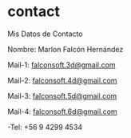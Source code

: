 # contact
Mis Datos de Contacto 

Nombre: Marlon Falcón Hernández

Mail-1: falconsoft.3d@gmail.com

Mail-2: falconsoft.4d@gmail.com

Mail-3: falconsoft.5d@gmail.com

Mail-4: falconsoft.6d@gmail.com

-Tel: +56 9 4299 4534


